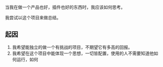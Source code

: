 当我在做一个产品也好，插件也好的东西时，我应该如何思考。

我尝试以这个项目来做总结。

## 起因

1. 我希望能独立的做一个有挑战的项目，不期望它有多高的回报。
2. 我希望在这个项目中能体现一个思想，一切皆配置，使用的人不需要知道他如何运行，如何
